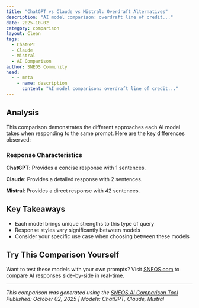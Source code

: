```yaml
---
title: "ChatGPT vs Claude vs Mistral: Overdraft Alternatives"
description: "AI model comparison: overdraft line of credit..."
date: 2025-10-02
category: comparison
layout: Clean
tags:
  - ChatGPT
  - Claude
  - Mistral
  - AI Comparison
author: SNEOS Community
head:
  - - meta
    - name: description
      content: "AI model comparison: overdraft line of credit..."
---
```


<ChatComparison
  title="ChatGPT vs Claude vs Mistral: Overdraft Alternatives"
  prompt="overdraft line of credit"
  :responses='{
    "ChatGPT": "Error calling OpenAI API.",
    "Claude": "An overdraft line of credit is a financial safety net that allows you to spend more money than you have in your checking account, up to a predetermined limit.\n\n## How It Works\n- **Automatic coverage**: When you make a purchase or write a check that exceeds your account balance, the bank covers the difference\n- **Credit limit**: You\u0027re approved for a specific overdraft limit (typically $100-$1,000\u002B)\n- **Repayment**: You must repay the negative balance plus fees and interest\n\n## Key Features\n- **Interest charges**: Usually 15-21% APR on the overdrawn amount\n- **Fees**: Often $25-$35 per overdraft incident\n- **No declined transactions**: Helps avoid embarrassing declined payments\n- **Flexible repayment**: Pay back when convenient (within reason)\n\n## Pros\n- Prevents bounced checks and declined debit cards\n- Can help in genuine emergencies\n- Often cheaper than payday loans\n- Automatic protection\n\n## Cons\n- High fees and interest rates\n- Can encourage overspending\n- Fees can compound quickly\n- May impact credit if severely overused\n\n## Alternatives to Consider\n- **Emergency savings fund**\n- **Personal line of credit** (often better rates)\n- **Credit card** (may have lower fees)\n- **Budgeting apps** for better money management\n\nMost financial experts recommend using overdraft protection sparingly and focusing on building an emergency fund instead.",
    "Mistral": "An overdraft line of credit is a type of loan that is linked to your checking account. It allows you to spend more money than you have in your account, up to a certain limit, without incurring the typical fees associated with overdrafts. Here are some key features and considerations:\n\n### Key Features:\n1. **Credit Limit**: You are given a predetermined credit limit, which is the maximum amount you can overdraw.\n2. **Interest Rates**: You pay interest on the amount you overdraw, typically at a higher rate than other types of loans.\n3. **Automatic Coverage**: When you overdraw your account, the overdraft line of credit automatically covers the difference, preventing overdraft fees.\n4. **Repayment**: You need to repay the amount you overdraw, plus interest, usually within a specified period.\n\n### Benefits:\n1. **Avoid Overdraft Fees**: Helps you avoid the high fees associated with overdrafts.\n2. **Flexibility**: Provides a safety net for unexpected expenses or temporary cash shortfalls.\n3. **Convenience**: Automatically covers overdrafts, so you don\u0027t have to worry about bounced checks or declined transactions.\n\n### Considerations:\n1. **Interest Costs**: The interest rates can be high, so it\u0027s important to repay the overdrawn amount quickly to minimize costs.\n2. **Credit Limit**: The credit limit may not be sufficient to cover large expenses.\n3. **Credit Impact**: Like any line of credit, it can affect your credit score if not managed properly.\n4. **Fees**: Some banks may charge fees for setting up or maintaining the overdraft line of credit.\n\n### How It Works:\n1. **Application**: You apply for an overdraft line of credit through your bank. The bank will review your credit history and financial situation to determine your eligibility and credit limit.\n2. **Usage**: When you overdraw your checking account, the overdraft line of credit covers the difference up to your credit limit.\n3. **Repayment**: You repay the overdrawn amount plus interest. Some banks may require minimum monthly payments.\n\n### Example:\nSuppose you have a checking account with a balance of $500 and an overdraft line of credit with a limit of $1,000. If you write a check for $800, your account will be overdrawn by $300. The overdraft line of credit will cover this amount, and you will owe $300 plus interest.\n\n### Tips for Managing an Overdraft Line of Credit:\n1. **Monitor Your Account**: Regularly check your account balance to avoid overdrawing unnecessarily.\n2. **Repay Quickly**: Pay back the overdrawn amount as soon as possible to minimize interest charges.\n3. **Budget Wisely**: Use the overdraft line of credit as a last resort and focus on budgeting to avoid overdrawing your account.\n\nAn overdraft line of credit can be a useful financial tool, but it\u0027s important to use it responsibly to avoid accumulating debt and high interest charges."
  }'
  published-date="12:37"
/>

## Analysis

This comparison demonstrates the different approaches each AI model takes when responding to the same prompt. Here are the key differences observed:

### Response Characteristics

**ChatGPT**: Provides a concise response with 1 sentences. 

**Claude**: Provides a detailed response with 2 sentences. 

**Mistral**: Provides a direct response with 42 sentences. 

## Key Takeaways

- Each model brings unique strengths to this type of query
- Response styles vary significantly between models
- Consider your specific use case when choosing between these models

## Try This Comparison Yourself

Want to test these models with your own prompts? Visit [SNEOS.com](https://sneos.com) to compare AI responses side-by-side in real-time.

---

*This comparison was generated using the [SNEOS AI Comparison Tool](https://sneos.com)*
*Published: October 02, 2025 | Models: ChatGPT, Claude, Mistral*
